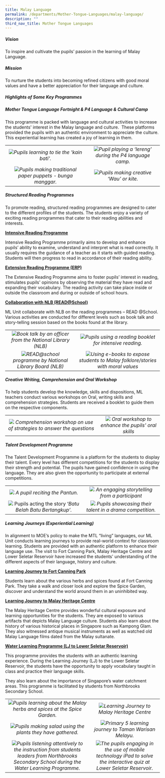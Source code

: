 ```yaml
---
title: Malay Language
permalink: /departments/Mother-Tongue-Languages/malay-language/
description: ""
third_nav_title: Mother Tongue Languages
---
```



##### **Vision**
To inspire and cultivate the pupils’ passion in the learning of Malay Language.

##### **Mission**
To nurture the students into becoming refined citizens with good moral values and have a better appreciation for their language and culture.

##### **Highlights of Some Key Programmes**
##### **Mother Tongue Language Fortnight & P4 Language & Cultural Camp**
This programme is packed with language and cultural activities to increase the students' interest in the Malay language and culture.  These platforms provided the pupils with an authentic environment to appreciate the culture. This experiential learning has created a joy of learning in them.

|   |   |
|:-:|:-:|
|![](/images/Departments/MOTHER%20TONGUE/MALAY%20LANGUAGE/ML_Camp_1.jpg)*Pupils learning to tie the 'kain bati'.*|![](/images/Departments/MOTHER%20TONGUE/MALAY%20LANGUAGE/ML_Camp_4.png)*Pupil playing a ‘lereng’ during the P4 language camp.*|
|![](/images/Departments/MOTHER%20TONGUE/MALAY%20LANGUAGE/ML_Camp_3.jpg)*Pupils making traditional paper puppets - bunga manggar.*|![](/images/Departments/MOTHER%20TONGUE/MALAY%20LANGUAGE/ML_Camp_2.jpg)*Pupils making creative ‘Wau’ or kite.*|

##### **Structured Reading Programmes**
To promote reading, structured reading programmes are designed to cater to the different profiles of the students. The students enjoy a variety of exciting reading programmes that cater to their reading abilities and interests.

**<u>Intensive Reading Programme</u>**

Intensive Reading Programme primarily aims to develop and enhance pupils’ ability to examine, understand and interpret what is read correctly. It usually requires the guidance of a teacher as it starts with guided reading. Students will then progress to read in accordance of their reading ability.

**<u>Extensive Reading Programme (ERP)</u>**

The Extensive Reading Programme aims to foster pupils’ interest in reading, stimulates pupils' opinions by observing the material they have read and expanding their vocabulary. The reading activity can take place inside or outside the classroom and during or outside of school hours.

**<u>Collaboration with NLB (READ@School)</u>**

ML Unit collaborate with NLB on the reading programmes – READ @School. Various activities are conducted for different levels such as book talk and story-telling session based on the books found at the library.

| | |
|:-:|:-:|
|![](/images/Departments/MOTHER%20TONGUE/MALAY%20LANGUAGE/ML_Reading_Programme_1.png)*Book talk by an officer from the National Library (NLB)*|![](/images/Departments/MOTHER%20TONGUE/MALAY%20LANGUAGE/ML_Reading_Programme_2.jpg)*Pupils using a reading booklet for intensive reading.*|
|![](/images/Departments/MOTHER%20TONGUE/MALAY%20LANGUAGE/ML_Read.jpg)*READ@school programme by National Library Board (NLB)*|![](/images/Departments/MOTHER%20TONGUE/MALAY%20LANGUAGE/ML_eBook.jpg)*Using e-books to expose students to Malay folklore/stories with moral values*|

##### **Creative Writing, Comprehension and Oral Workshop**
To help students develop the knowledge, skills and dispositions, ML teachers conduct various workshops on Oral, writing skills and comprehension strategies. Students are received a booklet to guide them on the respective components.

|   |   |
|:-:|:-:|
|   ![](/images/Departments/MOTHER%20TONGUE/MALAY%20LANGUAGE/ML_Workshop_1.jpg)  *Comprehension workshop on use of strategies to answer the questions* |  ![](/images/Departments/MOTHER%20TONGUE/MALAY%20LANGUAGE/ML_Workshop_2.jpg)   *Oral workshop to enhance the pupils' oral skills* |


##### **Talent Development Programme**  
The Talent Development Programme is a platform for the students to display their talent. Every level has different competitions for the students to display their strength and potential. The pupils have gained confidence in using the language. They are also given the opportunity to participate at external competitions.

|   |   |
|:-:|:-:|
|  ![](/images/Departments/MOTHER%20TONGUE/MALAY%20LANGUAGE/ML_Talent_Dev_Prog_1.png)  *A pupil reciting the Pantun.*  |    ![](/images/Departments/MOTHER%20TONGUE/MALAY%20LANGUAGE/ML_Talent_Dev_Prog_3.jpg) *An engaging storytelling from a participant* |
|    ![](/images/Departments/MOTHER%20TONGUE/MALAY%20LANGUAGE/ML_Talent_Dev_Prog_2.jpg)   Pupils acting the story ‘*Batu Belah Batu Bertangkup’.*  |     ![](/images/Departments/MOTHER%20TONGUE/MALAY%20LANGUAGE/ML_Talent_Dev_Prog_4.jpg)  *Pupils showcasing their talent in a drama competition.*  |


##### **Learning Journeys (Experiential Learning)**   
In alignment to MOE’s policy to make the MTL “living” languages, our ML Unit conducts learning journeys to provide real-world context for classroom learning. Students are provided with an authentic platform to enhance their language use. The visit to Fort Canning Park, Malay Heritage Centre and Lower Seletar Reservoir have increased the students' understanding of the different aspects of their language, history and culture.

**<u>Learning Journey to Fort Canning Park</u>**

Students learn about the various herbs and spices found at Fort Canning Park. They take a walk and closer look and explore the Spice Garden, discover and understand the world around them in an uninhibited way.

**<u>Learning Journey to Malay Heritage Centre</u>**

The Malay Heritage Centre provides wonderful cultural exposure and learning opportunities for the students. They are exposed to various artifacts that depicts Malay Language culture. Students also learn about the history of various historical places in Singapore such as Kampong Glam. They also witnessed antique musical instruments as well as watched old Malay Language films dated from the Malay sultanate.

**<u>Water Learning Programme (LJ to Lower Seletar Reservoir)</u>**

This programme provides the students with an authentic learning experience. During the Learning Journey (LJ) to the Lower Seletar Reservoir, the students have the opportunity to apply vocabulary taught in class and practice their language skills.

They also learn about the importance of Singapore’s water catchment areas. This programme is facilitated by students from Northbrooks Secondary School.


|   |   |
|:-:|:-:|
|![](/images/Departments/MOTHER%20TONGUE/MALAY%20LANGUAGE/ML_LJ_1.jpg)*Pupils learning about the Malay herbs and spices at the Spice Garden.*   |![](/images/Departments/MOTHER%20TONGUE/MALAY%20LANGUAGE/ML_LJ_2.jpg)*Learning Journey to Malay Heritage Centre* |
|![](/images/Departments/MOTHER%20TONGUE/MALAY%20LANGUAGE/ML_LJ_4.png)*Pupils making salad using the plants they have gathered.*   |   ![](/images/Departments/MOTHER%20TONGUE/MALAY%20LANGUAGE/ML_LJ_3.jpg)*Primary 5 learning journey to Taman Warisan Melayu.*  |
|   ![](/images/Departments/MOTHER%20TONGUE/MALAY%20LANGUAGE/ML_LJ_5.jpg)*Pupils listening attentively to the instruction from students leaders from Northbrooks Secondary School  during the Water Learning Programme.*|![](/images/Departments/MOTHER%20TONGUE/MALAY%20LANGUAGE/ML_LJ_6.jpg)*The pupils engaging in the use of mobile technology iPad to solve the interactive quiz at Lower Seletar Reservoir.*  |